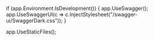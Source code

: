 if (app.Environment.IsDevelopment())
{
app.UseSwagger();
app.UseSwaggerUI(c => c.InjectStylesheet("/swagger-ui/SwaggerDark.css"));
}

app.UseStaticFiles();
